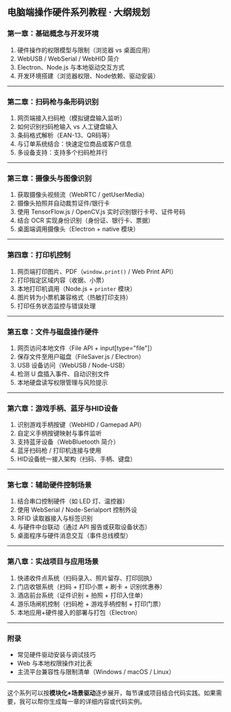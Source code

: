 
## 电脑端操作硬件系列教程 · 大纲规划

### **第一章：基础概念与开发环境**

1. 硬件操作的权限模型与限制（浏览器 vs 桌面应用）
2. WebUSB / WebSerial / WebHID 简介
3. Electron、Node.js 与本地驱动交互方式
4. 开发环境搭建（浏览器权限、Node依赖、驱动安装）

---

### **第二章：扫码枪与条形码识别**

1. 网页端接入扫码枪（模拟键盘输入监听）
2. 如何识别扫码枪输入 vs 人工键盘输入
3. 条码格式解析（EAN-13、QR码等）
4. 与订单系统结合：快速定位商品或客户信息
5. 多设备支持：支持多个扫码枪并行

---

### **第三章：摄像头与图像识别**

1. 获取摄像头视频流（WebRTC / getUserMedia）
2. 摄像头拍照并自动裁剪证件/银行卡
3. 使用 TensorFlow\.js / OpenCV.js 实时识别银行卡号、证件号码
4. 结合 OCR 实现身份识别（身份证、银行卡、票据）
5. 桌面端调用摄像头（Electron + native 模块）

---

### **第四章：打印机控制**

1. 网页端打印图片、PDF（`window.print()` / Web Print API）
2. 打印指定区域内容（收据、小票）
3. 本地打印机调用（Node.js + `printer` 模块）
4. 图片转为小票机兼容格式（热敏打印支持）
5. 打印任务状态监控与错误处理

---

### **第五章：文件与磁盘操作硬件**

1. 网页访问本地文件（File API + input\[type="file"]）
2. 保存文件至用户磁盘（FileSaver.js / Electron）
3. USB 设备访问（WebUSB / Node-USB）
4. 检测 U 盘插入事件、自动识别文件
5. 本地硬盘读写权限管理与风险提示

---

### **第六章：游戏手柄、蓝牙与HID设备**

1. 识别游戏手柄按键（WebHID / Gamepad API）
2. 自定义手柄按键映射与事件监听
3. 支持蓝牙设备（WebBluetooth 简介）
4. 蓝牙扫码枪 / 打印机连接与使用
5. HID设备统一接入架构（扫码、手柄、键盘）

---

### **第七章：辅助硬件控制场景**

1. 结合串口控制硬件（如 LED 灯、温控器）
2. 使用 WebSerial / Node-Serialport 控制外设
3. RFID 读取器接入与标签识别
4. 与硬件中台联动（通过 API 报告或获取设备状态）
5. 桌面程序与硬件消息交互（事件总线模型）

---

### **第八章：实战项目与应用场景**

1. 快递收件点系统（扫码录入、照片留存、打印回执）
2. 门店收银系统（扫码 + 打印小票 + 刷卡 + 识别优惠券）
3. 酒店前台系统（证件识别 + 拍照 + 打印入住单）
4. 游乐场闸机控制（扫码枪 + 游戏手柄控制 + 打印门票）
5. 本地应用+硬件接入的部署与打包（Electron）

---

### **附录**

* 常见硬件驱动安装与调试技巧
* Web 与本地权限操作对比表
* 主流平台兼容性与限制清单（Windows / macOS / Linux）

---

这个系列可以按**模块化+场景驱动**逐步展开，每节课或项目结合代码实践。如果需要，我可以帮你生成每一章的详细内容或代码实例。

